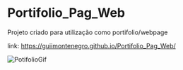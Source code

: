 # Portifolio_Pag_Web

Projeto criado para utilização como portifolio/webpage

link: https://guiimontenegro.github.io/Portifolio_Pag_Web/

![PotifolioGif](https://user-images.githubusercontent.com/49847539/197535149-9196b492-8a75-48c4-a0ea-94909084e64f.gif)
